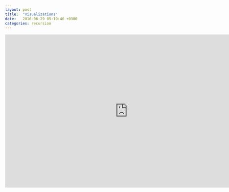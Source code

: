 ```yaml
---
layout: post
title:  "Visualizations"
date:   2016-06-29 05:19:40 +0300
categories: recursion
---
```


<iframe width="800" height="500" frameborder="0" src="http://pythontutor.com/iframe-embed.html#code=def+fact(n%29%3A%0A++++if(n%3C%3D1%29%3A%0A++++++++return+1%0A++++else%3A%0A++++++++return+n+*+fact(n-1%29%0A%0Aprint(fact(5%29%29&origin=opt-frontend.js&cumulative=false&heapPrimitives=false&textReferences=false&py=2&rawInputLstJSON=%5B%5D&curInstr=22&codeDivWidth=350&codeDivHeight=400"> </iframe>
